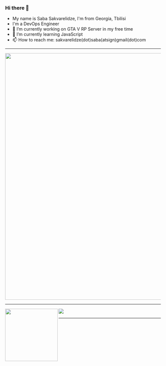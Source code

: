 ### Hi there 👋
- My name is Saba Sakvarelidze, I'm from Georgia, Tbilisi
- I'm a DevOps Engineer
- 🔭 I’m currently working on GTA V RP Server in my free time
- 🌱 I’m currently learning JavaScript
- 📫 How to reach me: sakvarelidze(dot)saba(atsign)gmail(dot)com
---

<a href="https://github.com/ryo-ma/github-profile-trophy">
  <img width=800 src="https://github-profile-trophy.vercel.app/?username=cal1b4n&theme=onedark&no-frame=true"/>
</a>

---

<div>
  <img height="170" align="left" src="https://github-readme-stats.vercel.app/api?username=cal1b4n&show_icons=true&theme=dark" />
  <img src="https://github-readme-stats.vercel.app/api/top-langs/?username=cal1b4n&layout=compact&theme=dark" />
</div>

---

<!--
**cal1b4n/cal1b4n** is a ✨ _special_ ✨ repository because its `README.md` (this file) appears on your GitHub profile.
-->
